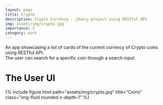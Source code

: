 ```yaml
---
layout: page
title: Crypto
description: Crypto Currency - jQuery project using RESTful API
img: assets/img/crypto.jpg
importance: 3
category: work
---
```


<div class="row">

</div>
<div class="caption">
    An app showcasing a list of cards of the current currency of Crypto coins using RESTful API.
    <br>
    The user can search for a specific coin through a search input.
</div>
<div class="caption">
    <h1> The User UI </h1>
</div>
<div class="row">
    <div class="col-sm mt-3 mt-md-0">
        {% include figure.html path="assets/img/crypto.jpg" title="Coins" class="img-fluid rounded z-depth-1" %}
    </div>

</div>